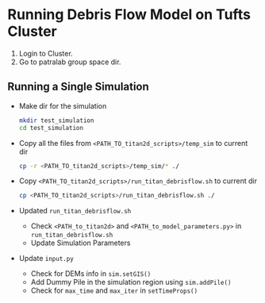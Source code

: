 # Running Debris Flow Model on Tufts Cluster

1. Login to Cluster.
2. Go to patralab group space dir.

## Running a Single Simulation

- Make dir for the simulation

    ```bash
    mkdir test_simulation
    cd test_simulation
    ```

- Copy all the files from `<PATH_TO_titan2d_scripts>/temp_sim` to current dir

    ```bash
    cp -r <PATH_TO_titan2d_scripts>/temp_sim/* ./
    ```

- Copy `<PATH_TO_titan2d_scripts>/run_titan_debrisflow.sh` to current dir

    ```bash
    cp <PATH_TO_titan2d_scripts>/run_titan_debrisflow.sh ./
    ```

- Updated `run_titan_debrisflow.sh`
  - Check `<PATH_to_titan2d>` and `<PATH_to_model_parameters.py>` in `run_titan_debrisflow.sh`
  - Update Simulation Parameters

- Update `input.py`
  - Check for DEMs info in `sim.setGIS()`
  - Add Dummy Pile in the simulation region using `sim.addPile()`
  - Check for `max_time` and `max_iter` in `setTimeProps()`
